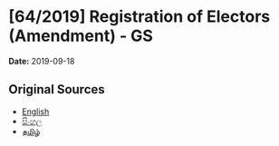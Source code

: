 # [64/2019] Registration of Electors (Amendment) - GS

**Date:** 2019-09-18

## Original Sources

- [English](https://documents.gov.lk/view/bills/2019/9/64-2019_E.pdf)
- [සිංහල](https://documents.gov.lk/view/bills/2019/9/64-2019_S.pdf)
- [தமிழ்](https://documents.gov.lk/view/bills/2019/9/64-2019_T.pdf)
